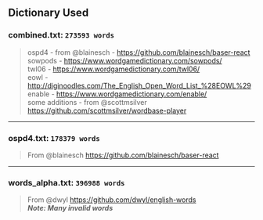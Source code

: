 ## Dictionary Used
### combined.txt: `273593 words`
> ospd4 - from @blainesch - https://github.com/blainesch/baser-react <br>
> sowpods - https://www.wordgamedictionary.com/sowpods/<br>
> twl06 - https://www.wordgamedictionary.com/twl06/<br>
> eowl - http://diginoodles.com/The_English_Open_Word_List_%28EOWL%29<br>
> enable - https://www.wordgamedictionary.com/enable/ <br>
> some additions - from @scottmsilver https://github.com/scottmsilver/wordbase-player
-------------
### ospd4.txt: `178379 words`
> From @blainesch https://github.com/blainesch/baser-react
------------
### words_alpha.txt: `396988 words`
>From @dwyl https://github.com/dwyl/english-words
<br>*__Note: Many invalid words__*
